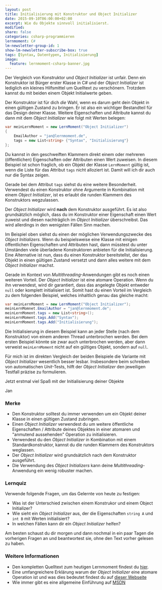 ```yaml
---
layout: post
title: Initialisierung mit Konstruktor und Object Initializer
date: 2015-09-10T06:00:00+02:00
excerpt: Wie du Objekte sinnvoll initialisierst.
modified:
share: false
categories: csharp-programmieren
lernmoment: C#
lm-newsletter-group-id: 1
show-lm-newsletter-subscribe-box: true
tags: [Syntax, Datentypen, Initialisierung]
image:
  feature: lernmoment-csharp-banner.jpg
---
```


Der Vergleich von Konstruktor und *Object Initializer* ist unfair. Denn ein Konstruktor ist Bürger erster Klasse in C# und der *Object Initializer* ist lediglich ein kleines Hilfsmittel um Quelltext zu verschönern. Trotzdem kannst du mit beiden einem Objekt Initialwerte geben.

Der Konstruktor ist für dich *die* Wahl, wenn es darum geht dein Objekt in einen gültigen Zustand zu bringen. Er ist also ein wichtiger Bestandteil für das Design deiner Klasse. Weitere Eigenschaften und Attribute kannst du dann mit dem *Object Initializer* wie folgt mit Werten belegen:

```cs
var meinLernMoment = new LernMoment("Object Initializer")
{
	EmailAuthor = "jan@lernmoment.de",
	tags = new List<string> {"Syntax", "Initialisierung"}
};
```

Du kannst in den geschweiften Klammern direkt einem oder mehreren (öffentlichen) Eigenschaften oder Attributen einen Wert zuweisen. In diesem Beispiel ist schon fraglich, ob ein Objekt der Klasse `LernMoment` gültig ist, wenn die Liste für das Attribut `tags` nicht alloziert ist. Damit will ich dir auch nur die Syntax zeigen.

Gerade bei dem Attribut `tags` siehst du eine weitere Besonderheit. Verwendest du einen Konstruktor ohne Argumente in Kombination mit einem *Object Initializer*, ist es erlaubt die runden Klammern des Konstruktors wegzulassen.

Der *Object Initializer* wird **nach** dem Konstruktor ausgeführt. Es ist also grundsätzlich möglich, dass du im Konstruktor einer Eigenschaft einen Wert zuweist und diesen nachträglich im *Object Initializer* überschreibst. Das wird allerdings in den wenigsten Fällen Sinn machen.

Im Beispiel oben siehst du einen der möglichen Verwendungszwecke des *Object Initializers*. Wenn du beispielsweise eine Klasse mit einigen öffentlichen Eigenschaften und Attributen hast, dann müsstest du unter Umständen viele überladene Konstruktoren anbieten für die Initialisierung. Eine Alternative ist nun, dass du einen Konstruktor bereitstellst, der das Objekt in einen gültigen Zustand versetzt und dann alles weitere mit dem *Object Initializer* machst.

Gerade im Kontext von *Multithreading*-Anwendungen gibt es noch einen weiteren Vorteil. Der *Object Initializer* ist eine atomare Operation. Wenn du ihn verwendest, wird dir garantiert, dass das angelegte Objekt entweder `null` oder komplett initialisiert ist.  Somit hast du einen Vorteil im Vergleich zu dem folgenden Beispiel, welches inhaltlich genau das gleiche macht:

```cs
var meinLernMoment = new LernMoment("Object Initializer");
meinLernMomnet.EmailAuthor = "jan@lernmoment.de";
meinLernMoment.tags = new List<string>();
meinLernMoment.tags.Add("Syntax");
meinLernMoment.tags.Add("Initialisierung");
```

Die Initialisierung in diesem Beispiel kann an jeder Stelle (nach dem Konstruktor) von einem anderen Thread unterbrochen werden. Bei dem ersten Beispiel könnte sie zwar auch unterbrochen werden, aber dann verweist `meinLernMoment` nicht auf ein gültiges Objekt, sondern auf `null`. 

Für mich ist im direkten Vergleich der beiden Beispiele die Variante mit *Object Initializer* wesentlich besser lesbar. Insbesondere beim schreiben von automatischen *Unit*-Tests, hilft der *Object Initializer* den jeweiligen Testfall präzise zu formulieren.

Jetzt erstmal viel Spaß mit der Initialisierung deiner Objekte

Jan


### Merke

-	Den Konstruktor solltest du immer verwenden um ein Objekt deiner Klasse in einen gültigen Zustand zubringen.
-	Einen *Object Initializer* verwendest du um weitere öffentliche Eigenschaften / Attribute deines Objektes in einer atomaren und "anmutend aussehenden" Operation zu initialisieren.
-	Verwendest du den *Object Initializer* in Kombination mit einem Standardkonstruktor, kannst du die runden Klammern des Konstruktors weglassen.
-	Der *Object Initializer* wird grundsätzlich nach dem Konstruktor ausgeführt.
-	Die Verwendung des *Object Initializers* kann deine *Multithreading*-Anwendung ein wenig robuster machen.

### Lernquiz 

Verwende folgende Fragen, um das Gelernte von heute zu festigen:

-	Was ist der Unterschied zwischen einem Konstrukor und einem Object Initializer?
-	Wie sieht ein *Object Initializer* aus, der die Eigenschaften `string A` und `int B` mit Werten initialisiert?
-	In welchen Fällen kann dir ein *Object Initializer* helfen?

Am besten schaust du dir morgen und dann nochmal in ein paar Tagen die vorherigen Fragen an und beantwortest sie, ohne den Text vorher gelesen zu haben.

### Weitere Informationen

-	Den kompletten Quelltext zum heutigen Lernmoment findest du [hier](https://github.com/LernMoment/csharp/tree/master/ObjektInitialisierung).
-	Eine umfangreichere Erklärung warum der *Object Initializer* eine atomare Operation ist und was dies bedeutet findest du auf [dieser Webseite](http://community.bartdesmet.net/blogs/bart/archive/2007/11/22/c-3-0-object-initializers-revisited.aspx)
-	Wie immer gibt es eine allgemeine Einführung auf [MSDN](https://msdn.microsoft.com/de-de/library/bb384062.aspx)
